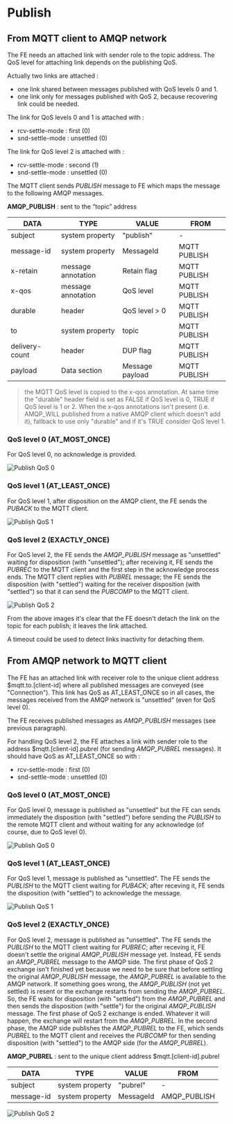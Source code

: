 # Publish

## From MQTT client to AMQP network

The FE needs an attached link with sender role to the topic address. The QoS level for attaching link depends on the publishing QoS.

Actually two links are attached :

* one link shared between messages published with QoS levels 0 and 1.
* one link only for messages published with QoS 2, because recovering link could be needed.

The link for QoS levels 0 and 1 is attached with :

* rcv-settle-mode : first (0)
* snd-settle-mode : unsettled (0)

The link for QoS level 2 is attached with :

* rcv-settle-mode : second (1)
* snd-settle-mode : unsettled (0)

The MQTT client sends _PUBLISH_ message to FE which maps the message to the following AMQP messages.

**AMQP_PUBLISH** : sent to the “topic” address

| DATA | TYPE | VALUE | FROM |
| ---- | ---- | ----- | ---- |
| subject | system property | "publish" | - |
| message-id | system property | MessageId | MQTT PUBLISH |
| x-retain | message annotation | Retain flag | MQTT PUBLISH |
| x-qos | message annotation | QoS level | MQTT PUBLISH |
| durable | header | QoS level > 0 | MQTT PUBLISH |
| to | system property | topic | MQTT PUBLISH |
| delivery-count | header | DUP flag | MQTT PUBLISH |
| payload | Data section | Message payload | MQTT PUBLISH |

> the MQTT QoS level is copied to the x-qos annotation. At same time the "durable" header field is set as FALSE if QoS level is 0, TRUE if QoS level is 1 or 2. When the x-qos annotations isn't present (i.e. AMQP_WILL published from a native AMQP client which doesn't add it), fallback to use only "durable" and if it's TRUE consider QoS level 1.

### QoS level 0 (AT_MOST_ONCE)

For QoS level 0, no acknowledge is provided.

![Publish QoS 0](../images/09_publish_qos_0_mqtt.png)

### QoS level 1 (AT_LEAST_ONCE)

For QoS level 1, after disposition on the AMQP client, the FE sends the _PUBACK_ to the MQTT client.

![Publish QoS 1](../images/10_publish_qos_1_mqtt.png)

### QoS level 2 (EXACTLY_ONCE)

For QoS level 2, the FE sends the _AMQP_PUBLISH_ message as "unsettled" waiting for disposition (with "unsettled"); after receiving it, FE sends the _PUBREC_ to the MQTT client and the first step in the acknowledge process ends. The MQTT client replies with _PUBREL_ message; the FE sends the disposition (with "settled") waiting for the receiver disposition (with "settled") so that it can send the _PUBCOMP_ to the MQTT client.

![Publish QoS 2](../images/11_publish_qos_2_mqtt.png)

From the above images it's clear that the FE doesn't detach the link on the topic for each publish; it leaves the link attached.

A timeout could be used to detect links inactivity for detaching them.

## From AMQP network to MQTT client

The FE has an attached link with receiver role to the unique client address $mqtt.to.[client-id] where all published messages are conveyed (see "Connection"). This link has QoS as AT_LEAST_ONCE so in all cases, the messages received from the AMQP network is "unsettled" (even for QoS level 0).

The FE receives published messages as _AMQP_PUBLISH_ messages (see previous paragraph).

For handling QoS level 2, the FE attaches a link with sender role to the address $mqtt.[client-id].pubrel (for sending _AMQP_PUBREL_ messages). It should have QoS as AT_LEAST_ONCE so with :

* rcv-settle-mode : first (0)
* snd-settle-mode : unsettled (0)

### QoS level 0 (AT_MOST_ONCE)

For QoS level 0, message is published as "unsettled" but the FE can sends immediately the disposition (with "settled") before sending the _PUBLISH_ to the remote MQTT client and without waiting for any acknowledge (of course, due to QoS level 0).

![Publish QoS 0](../images/12_publish_qos_0_amqp.png)

### QoS level 1 (AT_LEAST_ONCE)

For QoS level 1, message is published as "unsettled". The FE sends the _PUBLISH_ to the MQTT client waiting for _PUBACK_; after receving it, FE sends the disposition (with "settled") to acknowledge the message.

![Publish QoS 1](../images/13_publish_qos_1_amqp.png)

### QoS level 2 (EXACTLY_ONCE)

For QoS level 2, message is published as "unsettled". The FE sends the _PUBLISH_ to the MQTT client waiting for _PUBREC_; after receving it, FE doesn't settle the original _AMQP_PUBLISH_ message yet. Instead, FE sends an _AMQP_PUBREL_ message to the AMQP side. The first phase of QoS 2 exchange isn't finished yet because we need to be sure that before settling the original _AMQP_PUBLISH_ message, the _AMQP_PUBREL_ is available to the AMQP network. If something goes wrong, the _AMQP_PUBLISH_ (not yet settled) is resent or the exchange restarts from sending the _AMQP_PUBREL_.
So, the FE waits for disposition (with "settled") from the _AMQP_PUBREL_ and then sends the disposition (with "settle") for the original _AMQP_PUBLISH_ message. The first phase of QoS 2 exchange is ended. Whatever it will happen, the exchange will restart from the _AMQP_PUBREL_.
In the second phase, the AMQP side publishes the _AMQP_PUBREL_ to the FE, which sends _PUBREL_ to the MQTT client and receives the _PUBCOMP_ for then sending disposition (with "settled") to the AMQP side (for the _AMQP_PUBREL_).

**AMQP_PUBREL** : sent to the unique client address $mqtt.[client-id].pubrel

| DATA | TYPE | VALUE | FROM |
| ---- | ---- | ----- | ---- |
| subject | system property | "pubrel" | - |
| message-id | system property | MessageId | AMQP_PUBLISH |

![Publish QoS 2](../images/14_publish_qos_2_amqp.png)
